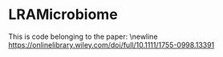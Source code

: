 
# LRAMicrobiome

This is code belonging to the paper: \newline
https://onlinelibrary.wiley.com/doi/full/10.1111/1755-0998.13391

